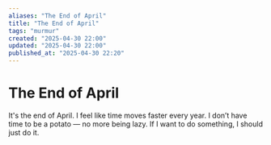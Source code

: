 ```yaml
---
aliases: "The End of April"
title: "The End of April"
tags: "murmur"
created: "2025-04-30 22:00"
updated: "2025-04-30 22:00"
published_at: "2025-04-30 22:20"
---
```


# The End of April

It's the end of April. I feel like time moves faster every year.
I don’t have time to be a potato — no more being lazy. If I want to do something, I should just do it.